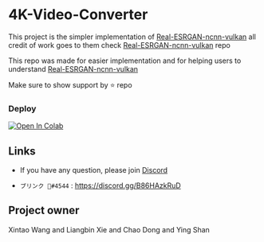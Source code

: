 # 4K-Video-Converter

This project is the simpler implementation of [Real-ESRGAN-ncnn-vulkan](https://github.com/xinntao/Real-ESRGAN-ncnn-vulkan#computer-usages) all credit of work goes to them check [Real-ESRGAN-ncnn-vulkan](https://github.com/xinntao/Real-ESRGAN-ncnn-vulkan#computer-usages) repo 

This repo was made for easier implementation and for helping users to understand [Real-ESRGAN-ncnn-vulkan](https://github.com/xinntao/Real-ESRGAN-ncnn-vulkan#computer-usages) 

Make sure to show support by ⭐ repo

### Deploy
[![Open In Colab](https://colab.research.google.com/assets/colab-badge.svg)](https://colab.research.google.com/github/BLINK-SG/4K-Video-Converter/blob/main/4K%20Video%20Collab%20Render.ipynb)


## Links

* If you have any question, please join [Discord](https://discord.gg/B86HAzkRuD)


 * `ブリンク 💫#4544` : <https://discord.gg/B86HAzkRuD>


## Project owner

   Xintao Wang and Liangbin Xie and Chao Dong and Ying Shan



